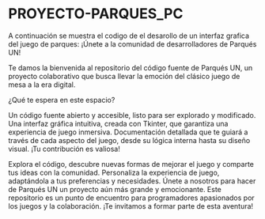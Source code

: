 # PROYECTO-PARQUES_PC
A continuación se muestra el codigo de el desarollo de un interfaz grafica del juego de parques:
¡Únete a la comunidad de desarrolladores de Parqués UN!

Te damos la bienvenida al repositorio del código fuente de Parqués UN, un proyecto colaborativo que busca llevar la emoción del clásico juego de mesa a la era digital.

¿Qué te espera en este espacio?

Un código fuente abierto y accesible, listo para ser explorado y modificado.
Una interfaz gráfica intuitiva, creada con Tkinter, que garantiza una experiencia de juego inmersiva.
Documentación detallada que te guiará a través de cada aspecto del juego, desde su lógica interna hasta su diseño visual.
¡Tu contribución es valiosa!

Explora el código, descubre nuevas formas de mejorar el juego y comparte tus ideas con la comunidad.
Personaliza la experiencia de juego, adaptándola a tus preferencias y necesidades.
Únete a nosotros para hacer de Parqués UN un proyecto aún más grande y emocionante.
Este repositorio es un punto de encuentro para programadores apasionados por los juegos y la colaboración. ¡Te invitamos a formar parte de esta aventura!
